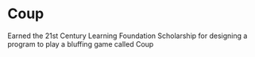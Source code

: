 # Coup
Earned the 21st Century Learning Foundation Scholarship for designing a program to play a bluffing game called Coup
